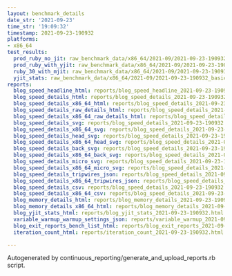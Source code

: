 ```yaml
---
layout: benchmark_details
date_str: '2021-09-23'
time_str: '19:09:32'
timestamp: 2021-09-23-190932
platforms:
- x86_64
test_results:
  prod_ruby_no_jit: raw_benchmark_data/x86_64/2021-09/2021-09-23-190932_basic_benchmark_prod_ruby_no_jit.json
  prod_ruby_with_yjit: raw_benchmark_data/x86_64/2021-09/2021-09-23-190932_basic_benchmark_prod_ruby_with_yjit.json
  ruby_30_with_mjit: raw_benchmark_data/x86_64/2021-09/2021-09-23-190932_basic_benchmark_ruby_30_with_mjit.json
  yjit_stats: raw_benchmark_data/x86_64/2021-09/2021-09-23-190932_basic_benchmark_yjit_stats.json
reports:
  blog_speed_headline_html: reports/blog_speed_headline_2021-09-23-190932.html
  blog_speed_details_html: reports/blog_speed_details_2021-09-23-190932.html
  blog_speed_details_x86_64_html: reports/blog_speed_details_2021-09-23-190932.x86_64.html
  blog_speed_details_raw_details_html: reports/blog_speed_details_2021-09-23-190932.raw_details.html
  blog_speed_details_x86_64_raw_details_html: reports/blog_speed_details_2021-09-23-190932.x86_64.raw_details.html
  blog_speed_details_svg: reports/blog_speed_details_2021-09-23-190932.svg
  blog_speed_details_x86_64_svg: reports/blog_speed_details_2021-09-23-190932.x86_64.svg
  blog_speed_details_head_svg: reports/blog_speed_details_2021-09-23-190932.head.svg
  blog_speed_details_x86_64_head_svg: reports/blog_speed_details_2021-09-23-190932.x86_64.head.svg
  blog_speed_details_back_svg: reports/blog_speed_details_2021-09-23-190932.back.svg
  blog_speed_details_x86_64_back_svg: reports/blog_speed_details_2021-09-23-190932.x86_64.back.svg
  blog_speed_details_micro_svg: reports/blog_speed_details_2021-09-23-190932.micro.svg
  blog_speed_details_x86_64_micro_svg: reports/blog_speed_details_2021-09-23-190932.x86_64.micro.svg
  blog_speed_details_tripwires_json: reports/blog_speed_details_2021-09-23-190932.tripwires.json
  blog_speed_details_x86_64_tripwires_json: reports/blog_speed_details_2021-09-23-190932.x86_64.tripwires.json
  blog_speed_details_csv: reports/blog_speed_details_2021-09-23-190932.csv
  blog_speed_details_x86_64_csv: reports/blog_speed_details_2021-09-23-190932.x86_64.csv
  blog_memory_details_html: reports/blog_memory_details_2021-09-23-190932.html
  blog_memory_details_x86_64_html: reports/blog_memory_details_2021-09-23-190932.x86_64.html
  blog_yjit_stats_html: reports/blog_yjit_stats_2021-09-23-190932.html
  variable_warmup_warmup_settings_json: reports/variable_warmup_2021-09-23-190932.warmup_settings.json
  blog_exit_reports_bench_list_html: reports/blog_exit_reports_2021-09-23-190932.bench_list.html
  iteration_count_html: reports/iteration_count_2021-09-23-190932.html

---
```

Autogenerated by continuous_reporting/generate_and_upload_reports.rb script.
